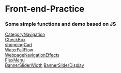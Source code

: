 # Front-end-Practice
### Some simple functions and demo based on JS<br>
[CategoryNavigation](https://jiaqd1203.github.io/Front-end-Practice/CategoryNavigation/CategoryNavigation.html)<br>
[CheckBox](https://jiaqd1203.github.io/Front-end-Practice/checkBox/checkBox.html)<br>
[shoppingCart](https://jiaqd1203.github.io/Front-end-Practice/shoppingCart/shoppingCart.html)<br>
[WaterFallFlow](https://jiaqd1203.github.io/Front-end-Practice/The-Waterfall-Flow-Layout/Waterfall-jq.html/Waterfall-jq.html)<br>
[WebpageNavigationEffects](https://jiaqd1203.github.io/Front-end-Practice/Webpage-Navigation-Effects/Navigation-Effects-js.html)<br>
[FlexMenu](https://jiaqd1203.github.io/Front-end-Practice/FlexMenu/FlexMenuJS.html)<br>
[BannerSliderWidth](https://jiaqd1203.github.io/Front-end-Practice/Banner-Slider/Banner-Slider-Width.html)
[BannerSliderDisplay](https://jiaqd1203.github.io/Front-end-Practice/Banner-Slider/Banner-Slider-Display.html)
